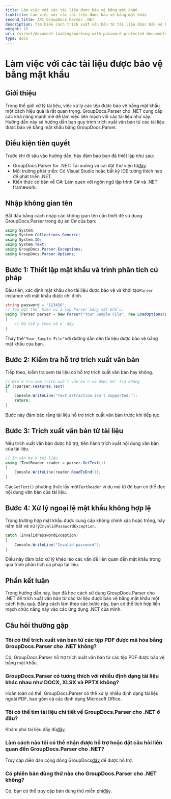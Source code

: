 ```yaml
---
title: Làm việc với các tài liệu được bảo vệ bằng mật khẩu
linktitle: Làm việc với các tài liệu được bảo vệ bằng mật khẩu
second_title: API GroupDocs.Parser .NET
description: Tìm hiểu cách trích xuất văn bản từ tài liệu được bảo vệ bằng mật khẩu bằng GroupDocs.Parser cho .NET. Nâng cao khả năng xử lý tài liệu của bạn.
weight: 15
url: /vi/net/document-loading/working-with-password-protected-documents/
type: docs
---
```

# Làm việc với các tài liệu được bảo vệ bằng mật khẩu

## Giới thiệu
Trong thế giới xử lý tài liệu, việc xử lý các tệp được bảo vệ bằng mật khẩu một cách hiệu quả là rất quan trọng. GroupDocs.Parser cho .NET cung cấp các khả năng mạnh mẽ để làm việc liền mạch với các tài liệu như vậy. Hướng dẫn này sẽ hướng dẫn bạn quy trình trích xuất văn bản từ các tài liệu được bảo vệ bằng mật khẩu bằng GroupDocs.Parser.
## Điều kiện tiên quyết
Trước khi đi sâu vào hướng dẫn, hãy đảm bảo bạn đã thiết lập như sau:
-  GroupDocs.Parser for .NET: Tải xuống và cài đặt thư viện từ[đây](https://releases.groupdocs.com/parser/net/).
- Môi trường phát triển: Có Visual Studio hoặc bất kỳ IDE tương thích nào để phát triển .NET.
- Kiến thức cơ bản về C#: Làm quen với ngôn ngữ lập trình C# và .NET framework.

## Nhập không gian tên
Bắt đầu bằng cách nhập các không gian tên cần thiết để sử dụng GroupDocs.Parser trong dự án C# của bạn:
```csharp
using System;
using System.Collections.Generic;
using System.IO;
using System.Text;
using GroupDocs.Parser.Exceptions;
using GroupDocs.Parser.Options;
```

## Bước 1: Thiết lập mật khẩu và trình phân tích cú pháp
 Đầu tiên, xác định mật khẩu cho tài liệu được bảo vệ và khởi tạo`Parser` instance với mật khẩu được chỉ định.
```csharp
string password = "123456";
// Tạo một thể hiện của lớp Parser bằng mật khẩu:
using (Parser parser = new Parser("Your Sample File", new LoadOptions(password)))
{
    // Mã tiếp theo sẽ ở đây
}
```
 Thay thế`"Your Sample File"`với đường dẫn đến tài liệu được bảo vệ bằng mật khẩu của bạn.
## Bước 2: Kiểm tra hỗ trợ trích xuất văn bản
Tiếp theo, kiểm tra xem tài liệu có hỗ trợ trích xuất văn bản hay không.
```csharp
// Kiểm tra xem trích xuất văn bản có được hỗ trợ không
if (!parser.Features.Text)
{
    Console.WriteLine("Text extraction isn't supported.");
    return;
}
```
Bước này đảm bảo rằng tài liệu hỗ trợ trích xuất văn bản trước khi tiếp tục.
## Bước 3: Trích xuất văn bản từ tài liệu
Nếu trích xuất văn bản được hỗ trợ, tiến hành trích xuất nội dung văn bản của tài liệu.
```csharp
// In văn bản tài liệu
using (TextReader reader = parser.GetText())
{
    Console.WriteLine(reader.ReadToEnd());
}
```
 Các`GetText()` phương thức lấy một`TextReader` ví dụ mà từ đó bạn có thể đọc nội dung văn bản của tài liệu.
## Bước 4: Xử lý ngoại lệ mật khẩu không hợp lệ
 Trong trường hợp mật khẩu được cung cấp không chính xác hoặc trống, hãy nắm bắt và xử lý`InvalidPasswordException`.
```csharp
catch (InvalidPasswordException)
{
    Console.WriteLine("Invalid password");
}
```
Điều này đảm bảo xử lý khéo léo các vấn đề liên quan đến mật khẩu trong quá trình phân tích cú pháp tài liệu.

## Phần kết luận
Trong hướng dẫn này, bạn đã học cách sử dụng GroupDocs.Parser cho .NET để trích xuất văn bản từ các tài liệu được bảo vệ bằng mật khẩu một cách hiệu quả. Bằng cách làm theo các bước này, bạn có thể tích hợp liền mạch chức năng này vào các ứng dụng .NET của mình.

## Câu hỏi thường gặp
### Tôi có thể trích xuất văn bản từ các tệp PDF được mã hóa bằng GroupDocs.Parser cho .NET không?
Có, GroupDocs.Parser hỗ trợ trích xuất văn bản từ các tệp PDF được bảo vệ bằng mật khẩu.
### GroupDocs.Parser có tương thích với nhiều định dạng tài liệu khác nhau như DOCX, XLSX và PPTX không?
Hoàn toàn có thể, GroupDocs.Parser có thể xử lý nhiều định dạng tài liệu ngoài PDF, bao gồm cả các định dạng Microsoft Office.
### Tôi có thể tìm tài liệu chi tiết về GroupDocs.Parser cho .NET ở đâu?
 Khám phá tài liệu đầy đủ[đây](https://tutorials.groupdocs.com/parser/net/).
### Làm cách nào tôi có thể nhận được hỗ trợ hoặc đặt câu hỏi liên quan đến GroupDocs.Parser cho .NET?
 Truy cập diễn đàn cộng đồng GroupDocs[đây](https://forum.groupdocs.com/c/parser/17) để được hỗ trợ.
### Có phiên bản dùng thử nào cho GroupDocs.Parser cho .NET không?
 Có, bạn có thể truy cập bản dùng thử miễn phí[đây](https://releases.groupdocs.com/).